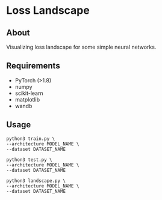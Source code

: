 # Loss Landscape
## About
Visualizing loss landscape for some simple neural networks.

## Requirements
- PyTorch (>1.8)
- numpy
- scikit-learn
- matplotlib
- wandb

## Usage
```
python3 train.py \
--architecture MODEL_NAME \
--dataset DATASET_NAME 
```


```
python3 test.py \
--architecture MODEL_NAME \
--dataset DATASET_NAME 
```


```
python3 landscape.py \
--architecture MODEL_NAME \
--dataset DATASET_NAME 
```
